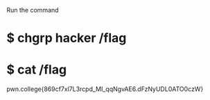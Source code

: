 Run the command

# $ chgrp hacker /flag
# $ cat /flag
pwn.college{869cf7xl7L3rcpd_MI_qqNgvAE6.dFzNyUDL0ATO0czW} 
